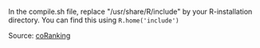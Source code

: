 In the compile.sh file, replace "/usr/share/R/include" by your R-installation directory. You can find this using ```R.home('include')```

Source: [coRanking](https://github.com/gdkrmr/coRanking)